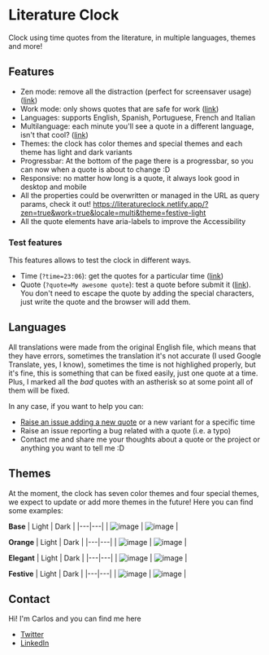 # Literature Clock

Clock using time quotes from the literature, in multiple languages, themes and more!

## Features

- Zen mode: remove all the distraction (perfect for screensaver usage) ([link](https://literatureclock.netlify.app/?zen=true))
- Work mode: only shows quotes that are safe for work ([link](https://literatureclock.netlify.app/?work=true))
- Languages: supports English, Spanish, Portuguese, French and Italian
- Multilanguage: each minute you'll see a quote in a different language, isn't that cool? ([link](https://literatureclock.netlify.app/?locale=multi))
- Themes: the clock has color themes and special themes and each theme has light and dark variants
- Progressbar: At the bottom of the page there is a progressbar, so you can now when a quote is about to change :D
- Responsive: no matter how long is a quote, it always look good in desktop and mobile
- All the properties could be overwritten or managed in the URL as query params, check it out! https://literatureclock.netlify.app/?zen=true&work=true&locale=multi&theme=festive-light
- All the quote elements have aria-labels to improve the Accessibility

### Test features

This features allows to test the clock in different ways.

- Time (`?time=23:06`): get the quotes for a particular time ([link](https://literatureclock.netlify.app/?time=12:30))
- Quote (`?quote=My awesome quote`): test a quote before submit it ([link](https://literatureclock.netlify.app/?quote=Hi%20mom!%20I%27m%20part%20of%20the%20Literature%20Clock!)). You don't need to escape the quote by adding the special characters, just write the quote and the browser will add them.

## Languages

All translations were made from the original English file, which means that they have errors, sometimes the translation it's not accurate (I used Google Translate, yes, I know), sometimes the time is not highlighed properly, but it's fine, this is something that can be fixed easily, just one quote at a time. Plus, I marked all the *bad* quotes with an astherisk so at some point all of them will be fixed.

In any case, if you want to help you can:

- [Raise an issue adding a new quote](https://github.com/cdmoro/literature-clock/issues/new?template=add-quote.yml&labels=add-quote&title=%5B23%3A28%5D%5Ben%5D+Add+quote) or a new variant for a specific time
- Raise an issue reporting a bug related with a quote (i.e. a typo)
- Contact me and share me your thoughts about a quote or the project or anything you want to tell me :D

## Themes

At the moment, the clock has seven color themes and four special themes, we expect to update or add more themes in the future! Here you can find some examples:

**Base**
| Light  | Dark  |
|---|---|
| ![image](https://github.com/cdmoro/literature-clock/assets/28156761/34b4bf28-22d1-41cc-ba99-0babab41a03c)  | ![image](https://github.com/cdmoro/literature-clock/assets/28156761/364d0788-e829-4d7e-b51a-19711d0964c0)  |

**Orange**
| Light  | Dark  |
|---|---|
| ![image](https://github.com/cdmoro/literature-clock/assets/28156761/35e43ff5-263a-433e-9c44-0f0d33f0d643)  | ![image](https://github.com/cdmoro/literature-clock/assets/28156761/f9ed4700-fda0-4650-ac6e-c0ad8e3ac9a2)  |

**Elegant**
| Light  | Dark  |
|---|---|
| ![image](https://github.com/cdmoro/literature-clock/assets/28156761/4a2f97ce-2c0d-4f8e-88dd-1dc8c1e83caa) | ![image](https://github.com/cdmoro/literature-clock/assets/28156761/f74dfc56-e0e6-445f-a2fe-c01cdcedf7f5)  |

**Festive**
| Light  | Dark  |
|---|---|
| ![image](https://github.com/cdmoro/literature-clock/assets/28156761/e31dfc33-bf30-4025-818b-285479d3af4b) | ![image](https://github.com/cdmoro/literature-clock/assets/28156761/83197165-506b-4d0d-9974-92b066917c35)  |

## Contact

Hi! I'm Carlos and you can find me here

- [Twitter](https://twitter.com/CarlosBonadeo)
- [LinkedIn](https://twitter.com/CarlosBonadeo)
